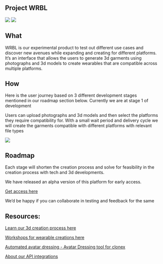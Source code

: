 ## Project WRBL

<img src="https://media.discordapp.net/attachments/1091046785180512356/1103312477569155133/Screenshot_2023-05-03_at_6.59.15_PM.png?width=1440&height=580">


<img src="https://media.discordapp.net/attachments/1091046785180512356/1103314913688035369/Screenshot_2023-05-03_at_7.02.01_PM.png?width=1440&height=553">

## What

WRBL is our experimental product to test out different use cases and discover new avenues while expanding and creating for different platforms. 
It’s an interface that allows the users to generate 3d garments using photographs and 3d models to create wearables that are compatible across multiple platforms.

## How

Here is the user journey based on 3 different development stages mentioned in our roadmap section below. Currently we are at stage 1 of development

Users can upload photographs and 3d models and then select the platforms they require compatibility for.
With a small wait period and delivery cycle we will create the garments compatible with different platforms with relevant file types

<img src="https://user-images.githubusercontent.com/122074866/235893650-02938128-c668-46af-bfe6-e632d961a07e.png">


## Roadmap
Each stage will shorten the creation process and solve for feasibility in the creation process with tech and 3d developments.

We have released an alpha version of this platform for early access. 

[Get access here](https://docs.xrcouture.com)

We’d be happy if you can collaborate in testing and feedback for the same


## Resources:
[Learn our 3d creation process here](https://github.com/xrcouture/interoperability/blob/main/3dDevelopmentProcess.md)

[Workshops for wearable creations here](https://drive.google.com/drive/folders/1b2mJqUXRyT3IU_J4BWXqVtxmZ0pfXTIX)

[Automated avatar dressing - Avatar Dressing tool for clonex](https://github.com/xrcouture/interoperability/blob/main/CloneX_Dresser.md)

[About our API integrations](https://docs.xrcouture.com)


